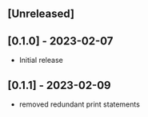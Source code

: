 ## [Unreleased]

## [0.1.0] - 2023-02-07

- Initial release

## [0.1.1] - 2023-02-09

- removed redundant print statements
